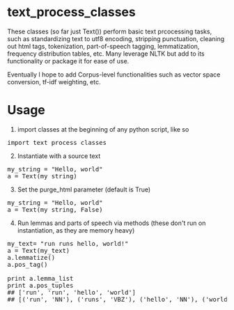 # text_process_classes

These classes (so far just Text()) perform basic text prcocessing tasks, such as standardizing text to utf8 encoding, stripping punctuation, cleaning out html tags, tokenization, part-of-speech tagging, lemmatization, frequency distribution tables, etc. Many leverage NLTK but add to its functionality or package it for ease of use.

Eventually I hope to add Corpus-level functionalities such as  vector space conversion, tf-idf weighting, etc. 

# Usage

1. import classes at the beginning of any python script, like so

<pre>import text_process_classes</pre>

2. Instantiate with a source text 

<pre>
my_string = "Hello, world"
a = Text(my_string)</pre>

3. Set the purge_html parameter (default is True)
<pre>my_string = "Hello, world"
a = Text(my_string, False)</pre>

4. Run lemmas and parts of speech via methods (these don't run on instantiation, as they are memory heavy)
<pre>
my_text= "run runs hello, world!"
a = Text(my_text)
a.lemmatize()
a.pos_tag()
    
print a.lemma_list
print a.pos_tuples
## ['run', 'run', 'hello', 'world']
## [('run', 'NN'), ('runs', 'VBZ'), ('hello', 'NN'), ('world', 'NN')]
</pre>
